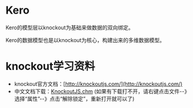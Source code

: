 # Kero

Kero的模型层以knockout为基础来做数据的双向绑定。

Kero的数据模型也是以knockout为核心，构建出来的多维数据模型。

# knockout学习资料

- knockout官方文档：[http://knockoutjs.com/](http://knockoutjs.com/)
- 中文文档下载：[KnockoutJS.chm](http://iuap.yonyou.com/fe/doc/guide/useScene/KnockoutJS.chm)
(如果有下载打不开，请右键点击文件--》选择“属性”--》点击“解除锁定”，重新打开就可以了)
